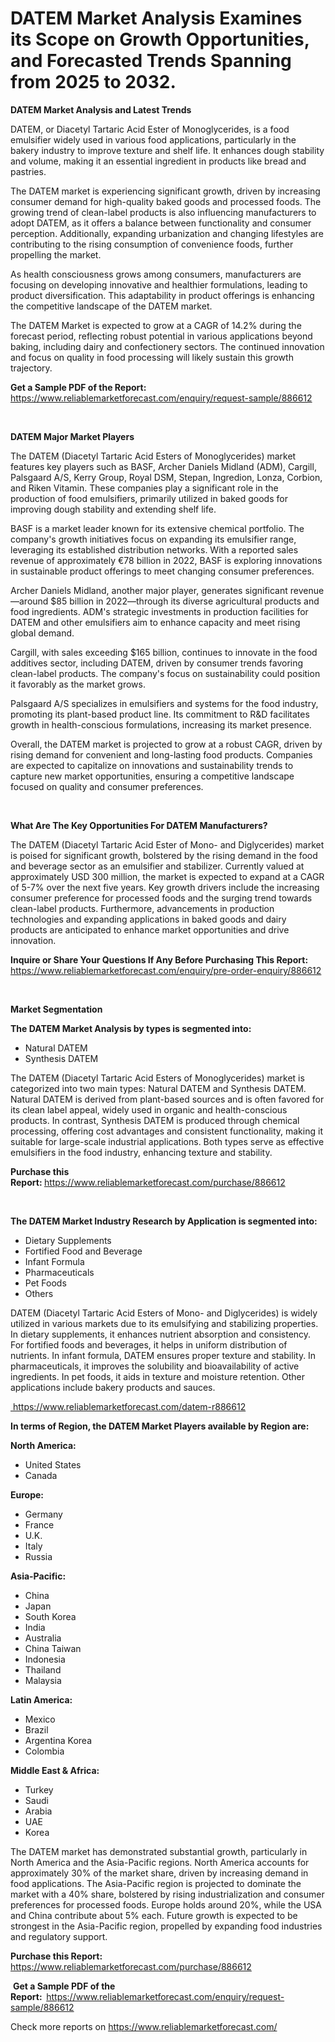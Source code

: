 <p><h1>DATEM Market Analysis Examines its Scope on Growth Opportunities, and Forecasted Trends Spanning from 2025 to 2032.</h1></p><p><strong>DATEM Market Analysis and Latest Trends</strong></p>
<p><p>DATEM, or Diacetyl Tartaric Acid Ester of Monoglycerides, is a food emulsifier widely used in various food applications, particularly in the bakery industry to improve texture and shelf life. It enhances dough stability and volume, making it an essential ingredient in products like bread and pastries. </p><p>The DATEM market is experiencing significant growth, driven by increasing consumer demand for high-quality baked goods and processed foods. The growing trend of clean-label products is also influencing manufacturers to adopt DATEM, as it offers a balance between functionality and consumer perception. Additionally, expanding urbanization and changing lifestyles are contributing to the rising consumption of convenience foods, further propelling the market.</p><p>As health consciousness grows among consumers, manufacturers are focusing on developing innovative and healthier formulations, leading to product diversification. This adaptability in product offerings is enhancing the competitive landscape of the DATEM market. </p><p>The DATEM Market is expected to grow at a CAGR of 14.2% during the forecast period, reflecting robust potential in various applications beyond baking, including dairy and confectionery sectors. The continued innovation and focus on quality in food processing will likely sustain this growth trajectory.</p></p>
<p><strong>Get a Sample PDF of the Report:&nbsp;</strong> <a href="https://www.reliablemarketforecast.com/enquiry/request-sample/886612?utm_campaign=3454&utm_medium=2&utm_source=Github&utm_content=ia&utm_term=31032025&utm_id=datem">https://www.reliablemarketforecast.com/enquiry/request-sample/886612</a></p>
<p>&nbsp;</p>
<p><strong>DATEM Major Market Players</strong></p>
<p><p>The DATEM (Diacetyl Tartaric Acid Esters of Monoglycerides) market features key players such as BASF, Archer Daniels Midland (ADM), Cargill, Palsgaard A/S, Kerry Group, Royal DSM, Stepan, Ingredion, Lonza, Corbion, and Riken Vitamin. These companies play a significant role in the production of food emulsifiers, primarily utilized in baked goods for improving dough stability and extending shelf life.</p><p>BASF is a market leader known for its extensive chemical portfolio. The company's growth initiatives focus on expanding its emulsifier range, leveraging its established distribution networks. With a reported sales revenue of approximately €78 billion in 2022, BASF is exploring innovations in sustainable product offerings to meet changing consumer preferences.</p><p>Archer Daniels Midland, another major player, generates significant revenue—around $85 billion in 2022—through its diverse agricultural products and food ingredients. ADM's strategic investments in production facilities for DATEM and other emulsifiers aim to enhance capacity and meet rising global demand.</p><p>Cargill, with sales exceeding $165 billion, continues to innovate in the food additives sector, including DATEM, driven by consumer trends favoring clean-label products. The company's focus on sustainability could position it favorably as the market grows.</p><p>Palsgaard A/S specializes in emulsifiers and systems for the food industry, promoting its plant-based product line. Its commitment to R&D facilitates growth in health-conscious formulations, increasing its market presence.</p><p>Overall, the DATEM market is projected to grow at a robust CAGR, driven by rising demand for convenient and long-lasting food products. Companies are expected to capitalize on innovations and sustainability trends to capture new market opportunities, ensuring a competitive landscape focused on quality and consumer preferences.</p></p>
<p>&nbsp;</p>
<p><strong>What Are The Key Opportunities For DATEM Manufacturers?</strong></p>
<p><p>The DATEM (Diacetyl Tartaric Acid Ester of Mono- and Diglycerides) market is poised for significant growth, bolstered by the rising demand in the food and beverage sector as an emulsifier and stabilizer. Currently valued at approximately USD 300 million, the market is expected to expand at a CAGR of 5-7% over the next five years. Key growth drivers include the increasing consumer preference for processed foods and the surging trend towards clean-label products. Furthermore, advancements in production technologies and expanding applications in baked goods and dairy products are anticipated to enhance market opportunities and drive innovation.</p></p>
<p><strong>Inquire or Share Your Questions If Any Before Purchasing This Report:</strong> <a href="https://www.reliablemarketforecast.com/enquiry/pre-order-enquiry/886612?utm_campaign=3454&utm_medium=2&utm_source=Github&utm_content=ia&utm_term=31032025&utm_id=datem">https://www.reliablemarketforecast.com/enquiry/pre-order-enquiry/886612</a></p>
<p>&nbsp;</p>
<p><strong>Market Segmentation</strong></p>
<p><strong>The DATEM Market Analysis by types is segmented into:</strong></p>
<p><ul><li>Natural DATEM</li><li>Synthesis DATEM</li></ul></p>
<p><p>The DATEM (Diacetyl Tartaric Acid Esters of Monoglycerides) market is categorized into two main types: Natural DATEM and Synthesis DATEM. Natural DATEM is derived from plant-based sources and is often favored for its clean label appeal, widely used in organic and health-conscious products. In contrast, Synthesis DATEM is produced through chemical processing, offering cost advantages and consistent functionality, making it suitable for large-scale industrial applications. Both types serve as effective emulsifiers in the food industry, enhancing texture and stability.</p></p>
<p><strong>Purchase this Report:&nbsp;</strong><a href="https://www.reliablemarketforecast.com/purchase/886612?utm_campaign=3454&utm_medium=2&utm_source=Github&utm_content=ia&utm_term=31032025&utm_id=datem">https://www.reliablemarketforecast.com/purchase/886612</a></p>
<p>&nbsp;</p>
<p><strong>The DATEM Market Industry Research by Application is segmented into:</strong></p>
<p><ul><li>Dietary Supplements</li><li>Fortified Food and Beverage</li><li>Infant Formula</li><li>Pharmaceuticals</li><li>Pet Foods</li><li>Others</li></ul></p>
<p><p>DATEM (Diacetyl Tartaric Acid Esters of Mono- and Diglycerides) is widely utilized in various markets due to its emulsifying and stabilizing properties. In dietary supplements, it enhances nutrient absorption and consistency. For fortified foods and beverages, it helps in uniform distribution of nutrients. In infant formula, DATEM ensures proper texture and stability. In pharmaceuticals, it improves the solubility and bioavailability of active ingredients. In pet foods, it aids in texture and moisture retention. Other applications include bakery products and sauces.</p></p>
<p><a href="https://www.reliablemarketforecast.com/datem-r886612?utm_campaign=3454&utm_medium=2&utm_source=Github&utm_content=ia&utm_term=31032025&utm_id=datem">&nbsp;https://www.reliablemarketforecast.com/datem-r886612</a></p>
<p><strong>In terms of Region, the DATEM Market Players available by Region are:</strong></p>
<p>
    <p> <strong> North America: </strong>
        <ul>
            <li>United States</li>
            <li>Canada</li>
        </ul>
        </p> 
    <p> <strong> Europe: </strong>
        <ul>
            <li>Germany</li>
            <li>France</li>
            <li>U.K.</li>
            <li>Italy</li>
            <li>Russia</li>
        </ul>
        </p> 
    <p> <strong> Asia-Pacific: </strong>
        <ul>
            <li>China</li>
            <li>Japan</li>
            <li>South Korea</li>
            <li>India</li>
            <li>Australia</li>
            <li>China Taiwan</li>
            <li>Indonesia</li>
            <li>Thailand</li>
            <li>Malaysia</li>
        </ul>
        </p> 
    <p> <strong> Latin America: </strong>
        <ul>
            <li>Mexico</li>
            <li>Brazil</li>
            <li>Argentina Korea</li>
            <li>Colombia</li>
        </ul>
        </p> 
    <p> <strong> Middle East & Africa: </strong>
        <ul>
            <li>Turkey</li>
            <li>Saudi</li>
            <li>Arabia</li>
            <li>UAE</li>
            <li>Korea</li>
        </ul>
    </p>
    </p>
<p><p>The DATEM market has demonstrated substantial growth, particularly in North America and the Asia-Pacific regions. North America accounts for approximately 30% of the market share, driven by increasing demand in food applications. The Asia-Pacific region is projected to dominate the market with a 40% share, bolstered by rising industrialization and consumer preferences for processed foods. Europe holds around 20%, while the USA and China contribute about 5% each. Future growth is expected to be strongest in the Asia-Pacific region, propelled by expanding food industries and regulatory support.</p></p>
<p><strong>Purchase this Report: </strong><a href="https://www.reliablemarketforecast.com/purchase/886612?utm_campaign=3454&utm_medium=2&utm_source=Github&utm_content=ia&utm_term=31032025&utm_id=datem">https://www.reliablemarketforecast.com/purchase/886612</a></p>
<p>&nbsp;<strong>Get a Sample PDF of the Report:&nbsp;&nbsp;</strong><a href="https://www.reliablemarketforecast.com/enquiry/request-sample/886612?utm_campaign=3454&utm_medium=2&utm_source=Github&utm_content=ia&utm_term=31032025&utm_id=datem">https://www.reliablemarketforecast.com/enquiry/request-sample/886612</a></p>
<p><strong></strong></p>
<p>Check more reports on <a href="https://www.reliablemarketforecast.com/?utm_campaign=3454&utm_medium=2&utm_source=Github&utm_content=ia&utm_term=31032025&utm_id=datem">https://www.reliablemarketforecast.com/</a></p>